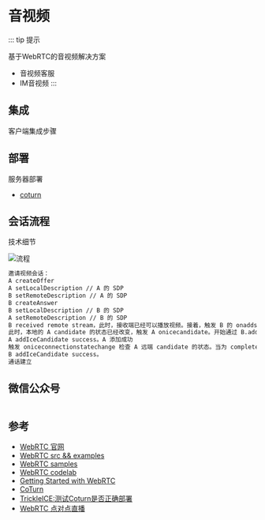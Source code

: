 # 音视频

::: tip 提示

基于WebRTC的音视频解决方案

- 音视频客服
- IM音视频
:::

## 集成

客户端集成步骤

## 部署

服务器部署

- [coturn](/component/coturn.md)

## 会话流程

技术细节

![流程](/xiaper.io/image/webrtc/flow.png)

```bash
邀请视频会话：
A createOffer
A setLocalDescription // A 的 SDP
B setRemoteDescription // A 的 SDP
B createAnswer
B setLocalDescription // B 的 SDP
A setRemoteDescription // B 的 SDP
B received remote stream，此时，接收端已经可以播放视频。接着，触发 B 的 onaddstream 监听事件。获得远端的 video stream，注意此时 B 的 SDP 协商还未完成。
此时，本地的 A candidate 的状态已经改变，触发 A onicecandidate。开始通过 B.addIceCandidate 方法将 A 添加进去。
A addIceCandidate success。A 添加成功
触发 oniceconnectionstatechange 检查 A 远端 candidate 的状态。当为 completed 状态时，则会触发 B onicecandidate 事件。
B addIceCandidate success。
通话建立
```

## 微信公众号

<img :src="$withBase('/image/qrcode_xiaperio_430.jpg')" style="width:250px;"/>

## 参考

- [WebRTC 官网](https://webrtc.org/start/)
- [WebRTC src && examples](https://webrtc.googlesource.com/src/+/refs/heads/master)
- [WebRTC samples](https://webrtc.github.io/samples/)
- [WebRTC codelab](https://codelabs.developers.google.com/codelabs/webrtc-web/#0)
- [Getting Started with WebRTC](https://www.html5rocks.com/en/tutorials/webrtc/basics/)
- [CoTurn](https://github.com/coturn/coturn)
- [TrickleICE:测试Coturn是否正确部署](https://webrtc.github.io/samples/src/content/peerconnection/trickle-ice/)
- [WebRTC 点对点直播](https://cloud.tencent.com/developer/article/1004661)
